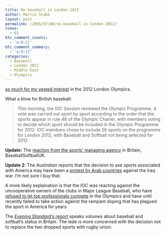 ```yaml
---
title: No baseball in London 2012
author: Martin Stabe
layout: post
permalink: /2005/07/08/no-baseball-in-london-2012/
views:
  - 63
btc_comment_counts:
  - 'a:0:{}'
btc_comment_summary:
  - 'a:0:{}'
categories:
  - Baseball
  - London 2012
  - Middle East
  - Olympics
---
```

[so much for my vested interest][1] in the 2012 London Olympics. 

What a blow for British baseball:

> This morning, the IOC Session reviewed the Olympic Programme. A vote was carried out sport by sport according to the order that the sports appear in rule 46 of the Olympic Charter, with members voting to decide which sport should be included in the Olympic Programme for 2012. IOC members chose to include 26 sports on the programme for London 2012, with Baseball and Softball not being selected for 2012.

**Update:** The [reaction from the sports&rsquo; managing agency][2] in Britain, BaseballSoftballUK.

**Update 2:** The *Australian* reports that the decision to axe sports associated with America may have been a [protest by Arab countries][3] against the Iraq war. I&rsquo;m not sure I buy that.

A more likely explaination is that the IOC was reacting against the uncooperative owners of the clubs in Major League Baseball, who have [refused to let top professionals compete][4] in the Olympics and have until recently failed to take action against the rampant doping that has plagued the sport in America for years.

The [*Evening Standard&rsquo;s* report][5] speaks volumes about baseball and softball&rsquo;s status in Britain. The lede is more concerned with the decision not to replace the two dropped sports with rugby union.

 [1]: http://www.olympic.org/uk/news/olympic_news/full_story_uk.asp?id=1422 "INTERNATIONAL OLYMPIC COMMITTEE - NEWS"
 [2]: http://www.baseballsoftballuk.com/gen_insert.php?from_level3=Articles&db_story=675&this_page=bsuknews&back=Current++News
 [3]: http://www.theaustralian.news.com.au/common/story_page/0,5744,15869288%255E2722,00.html
 [4]: http://sportsillustrated.cnn.com/2005/writers/brian_cazeneuve/07/08/sports.dropped/
 [5]: http://www.thisislondon.co.uk/sport/articles/PA_SPOA25368431120827604A?source=PA%20Feed